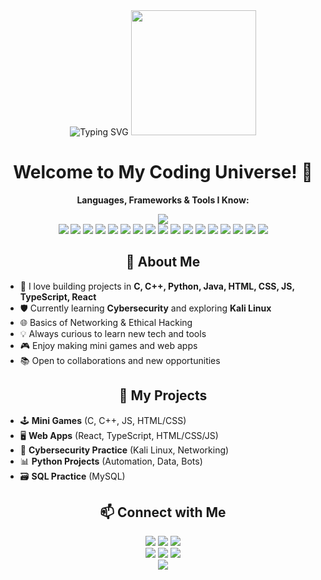 <!-- PROFILE SHOWCASE README -->
<div align="center">
  
  <img src="https://readme-typing-svg.demolab.com?font=Fira+Code&size=30&pause=1000&color=F7A41D&center=true&vCenter=true&width=435&lines=Hi+%F0%9F%91%8B%2C+I'm+Dhanam+Patel!;Passionate+Coder+%F0%9F%92%BB;Cybersecurity+Enthusiast+%F0%9F%94%91;AI+%2F+ML+Learner+%F0%9F%A7%AA;Lifelong+Learner+%F0%9F%8C%8D" alt="Typing SVG" />

  <img src="https://media.giphy.com/media/26tn33aiTi1jkl6H6/giphy.gif" width="200" />

  <h1>Welcome to My Coding Universe! 🚀</h1>
  <p><b>Languages, Frameworks & Tools I Know:</b></p>

  <img src="https://skillicons.dev/icons?i=python,java,cpp,html,css,js,mysql,linux,bash,vscode,git,react,ts" />

  <br/>
  <img src="https://img.shields.io/badge/C%20Programming-00599C?style=for-the-badge&logo=c&logoColor=white" />
  <img src="https://img.shields.io/badge/C++-00599C?style=for-the-badge&logo=c%2B%2B&logoColor=white" />
  <img src="https://img.shields.io/badge/Python-3776AB?style=for-the-badge&logo=python&logoColor=white" />
  <img src="https://img.shields.io/badge/Java-ED8B00?style=for-the-badge&logo=java&logoColor=white" />
  <img src="https://img.shields.io/badge/HTML5-E34F26?style=for-the-badge&logo=html5&logoColor=white" />
  <img src="https://img.shields.io/badge/CSS3-1572B6?style=for-the-badge&logo=css3&logoColor=white" />
  <img src="https://img.shields.io/badge/JavaScript-F7DF1E?style=for-the-badge&logo=javascript&logoColor=black" />
  <img src="https://img.shields.io/badge/TypeScript-007ACC?style=for-the-badge&logo=typescript&logoColor=white" />
  <img src="https://img.shields.io/badge/React-20232A?style=for-the-badge&logo=react&logoColor=61DAFB" />
  <img src="https://img.shields.io/badge/MySQL-4479A1?style=for-the-badge&logo=mysql&logoColor=white" />
  <img src="https://img.shields.io/badge/Linux-FCC624?style=for-the-badge&logo=linux&logoColor=black" />
  <img src="https://img.shields.io/badge/Kali%20Linux-557C94?style=for-the-badge&logo=kalilinux&logoColor=white" />
  <img src="https://img.shields.io/badge/Cybersecurity-232F3E?style=for-the-badge&logo=hackthebox&logoColor=green" />
  <img src="https://img.shields.io/badge/Networking-007396?style=for-the-badge&logo=networkx&logoColor=white" />
  <img src="https://img.shields.io/badge/Bash-4EAA25?style=for-the-badge&logo=gnubash&logoColor=white" />
  <img src="https://img.shields.io/badge/VS%20Code-007ACC?style=for-the-badge&logo=visualstudiocode&logoColor=white" />
  <img src="https://img.shields.io/badge/Git-F05032?style=for-the-badge&logo=git&logoColor=white" />

  <br/>
  <h2>🌟 About Me</h2>
  <ul align="left">
    <li>🔭 I love building projects in <b>C, C++, Python, Java, HTML, CSS, JS, TypeScript, React</b></li>
    <li>🛡️ Currently learning <b>Cybersecurity</b> and exploring <b>Kali Linux</b></li>
    <li>🌐 Basics of Networking & Ethical Hacking</li>
    <li>💡 Always curious to learn new tech and tools</li>
    <li>🎮 Enjoy making mini games and web apps</li>
    <li>📚 Open to collaborations and new opportunities</li>
  </ul>

  <h2>📂 My Projects</h2>
  <ul align="left">
    <li>🕹️ <b>Mini Games</b> (C, C++, JS, HTML/CSS)</li>
    <li>🖥️ <b>Web Apps</b> (React, TypeScript, HTML/CSS/JS)</li>
    <li>🔐 <b>Cybersecurity Practice</b> (Kali Linux, Networking)</li>
    <li>📊 <b>Python Projects</b> (Automation, Data, Bots)</li>
    <li>🗃️ <b>SQL Practice</b> (MySQL)</li>
  </ul>

  <h2>📫 Connect with Me</h2>
  <a href="mailto:dhanampatel2005@gmail.com"><img src="https://img.shields.io/badge/Email-D14836?style=for-the-badge&logo=gmail&logoColor=white" /></a>
  <a href="www.linkedin.com/in/dhanam-patel"><img src="https://img.shields.io/badge/LinkedIn-0077B5?style=for-the-badge&logo=linkedin&logoColor=white" /></a>
  <a href="https://github.com/Dhanam-patel"><img src="https://img.shields.io/badge/GitHub-181717?style=for-the-badge&logo=github&logoColor=white" /></a>

  <br/>
  <img src="https://github-readme-stats.vercel.app/api?username=your-github&show_icons=true&theme=radical" />
  <img src="https://github-readme-streak-stats.herokuapp.com/?user=your-github&theme=radical" />
  <img src="https://github-readme-stats.vercel.app/api/top-langs/?username=your-github&layout=compact&theme=radical" />

  <br/>
  <img src="https://capsule-render.vercel.app/api?type=waving&color=gradient&height=100&section=footer"/>
</div>
